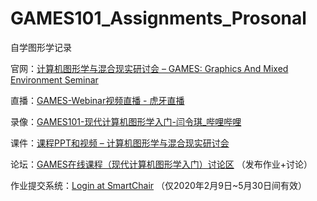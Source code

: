 # GAMES101_Assignments_Prosonal



自学图形学记录


官网：[计算机图形学与混合现实研讨会 – GAMES: Graphics And Mixed Environment Seminar](http://games-cn.org/)

直播：[GAMES-Webinar视频直播 - 虎牙直播](https://www.huya.com/19077762)

录像：[GAMES101-现代计算机图形学入门-闫令琪_哔哩哔哩](https://www.bilibili.com/video/BV1X7411F744)

课件：[课程PPT和视频 – 计算机图形学与混合现实研讨会](http://games-cn.org/graphics-intro-ppt-video/)

论坛：[GAMES在线课程（现代计算机图形学入门）讨论区](http://games-cn.org/forums/forum/graphics-intro/) （发布作业+讨论）

作业提交系统：[Login at SmartChair](http://www.smartchair.org/GAMES2020Course-YLQ/) （仅2020年2月9日~5月30日间有效）
